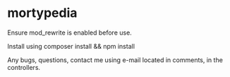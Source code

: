 # mortypedia

Ensure mod_rewrite is enabled before use.

Install using composer install && npm install

Any bugs, questions, contact me using e-mail located in comments, in the controllers.
